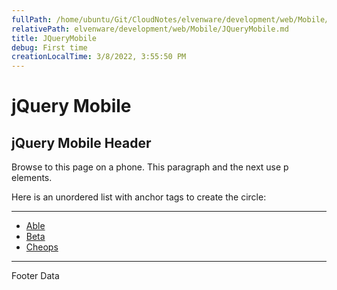 ```yaml
---
fullPath: /home/ubuntu/Git/CloudNotes/elvenware/development/web/Mobile/JQueryMobile.md
relativePath: elvenware/development/web/Mobile/JQueryMobile.md
title: JQueryMobile
debug: First time
creationLocalTime: 3/8/2022, 3:55:50 PM
---
```


<!-- toc -->
<!-- tocstop -->

jQuery Mobile
=============

jQuery Mobile Header
--------------------

Browse to this page on a phone. This paragraph and the next use p
elements.

Here is an unordered list with anchor tags to create the circle:

* * * * *

-   [Able](#)
-   [Beta](#)
-   [Cheops](#)

* * * * *

Footer Data
